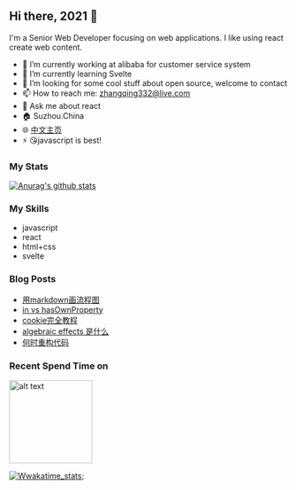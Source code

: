 ## Hi there, 2021 👋

<!--
**JennerChen/JennerChen** is a ✨ _special_ ✨ repository because its `README.md` (this file) appears on your GitHub profile.

Here are some ideas to get you started:

- 🔭 I’m currently working on ...
- 🌱 I’m currently learning ...
- 👯 I’m looking to collaborate on ...
- 🤔 I’m looking for help with ...
- 💬 Ask me about ...
- 📫 How to reach me: ...
- 😄 Pronouns: ...
- ⚡ Fun fact: ...
-->

I'm a Senior Web Developer focusing on web applications. I like using react create web content.

- 🔭 I’m currently working at alibaba for customer service system
- 🌱 I’m currently learning Svelte
- 🤔 I’m looking for some cool stuff about open source, welcome to contact
- 📫 How to reach me: zhangqing332@live.com
- 💬 Ask me about react
- 🏠 Suzhou.China 
- 🌐 [中文主页](https://zq.beaf.tech/)
- ⚡ 😘javascript is best!

### My Stats

[![Anurag's github stats](https://github-readme-stats.vercel.app/api?username=JennerChen&show_icons=true&theme=highcontrast)](https://github.com/anuraghazra/github-readme-stats)


### My Skills

- javascript
- react
- html+css
- svelte


### Blog Posts

<!-- BLOG-POST-LIST:START -->
- [用markdown画流程图](https://zqblog.beaf.tech/markdown-diagram-intro/)
- [in vs hasOwnProperty](https://zqblog.beaf.tech/js/in-vs-hasOwnProperty/)
- [cookie完全教程](https://zqblog.beaf.tech/full-cookie-tutorial/)
- [algebraic effects 是什么](https://zqblog.beaf.tech/algebraic-effects/)
- [何时重构代码](https://zqblog.beaf.tech/when-to-refactor-code/)
<!-- BLOG-POST-LIST:END -->

### Recent Spend Time on

<img src="https://wakatime.com/share/@1355c907-6b55-41b9-864b-3b01e4828373/f63121c7-772f-4edb-8cef-04cda623c8fe.png" alt="alt text" width="150" height="150">

[![Wwakatime_stats](https://wakatime.com/share/@1355c907-6b55-41b9-864b-3b01e4828373/f63121c7-772f-4edb-8cef-04cda623c8fe.png)](https://wakatime.com/);
